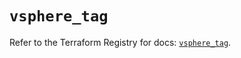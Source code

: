 # `vsphere_tag`

Refer to the Terraform Registry for docs: [`vsphere_tag`](https://registry.terraform.io/providers/vmware/vsphere/2.14.1/docs/resources/tag).
